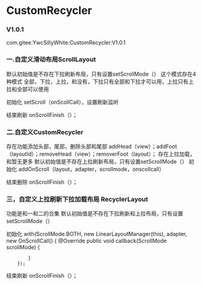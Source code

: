 # CustomRecycler


 ###   **V1.0.1** 

com.gitee.YwcSillyWhite:CustomRecycler:V1.0.1

###  一.自定义滑动布局ScrollLayout 

默认初始值是不存在下拉刷新布局，只有设置setScrollMode（）
这个模式存在4种模式 全部，下拉，上拉，和没有，下拉只有全部和下拉才可以用，上拉只有上拉和全部可以使用

初始化
setScroll（onScollCall），设置刷新监听

结束刷新 
onScrollFinish（）；

###  二.自定义CustomRecycler

存在功能添加头部，尾部，删除头部和尾部
addHead（view）；addFoot（layoutId）；removeHead（view）；removerFoot（layout）；
存在上拉加载，和暂无更多
默认初始值是不存在上拉刷新布局，只有设置setScrollMode（）
初始化
addOnScroll（layout，adapter，scrollmode，onscollcall）

结束删除
onScrollFinish（）；
 

### 三，自定义上拉刷新下拉加载布局 RecyclerLayout

功能是和一和二的合集
默认初始值是不存在下拉刷新和上拉布局，只有设置setScrollMode（）

初始化
with(ScrollMode.BOTH, new LinearLayoutManager(this), adapter, new OnScrollCall() {
            @Override
            public void callback(ScrollMode scrollMode) {

            }
        });

结束刷新
onScrollFinish（）；